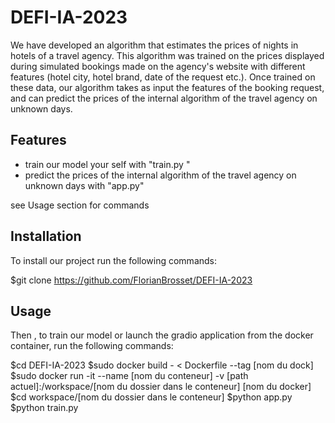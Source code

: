 # DEFI-IA-2023

We have developed an algorithm that estimates the prices of nights in hotels of a travel agency. 
This algorithm was trained on the prices displayed during simulated bookings made on the agency's website with different features (hotel city, hotel brand, date of the request etc.). 
Once trained on these data, our algorithm takes as input the features of the booking request, and can predict the prices of the internal algorithm of the travel agency on unknown days.


## Features

- train our model your self with "train.py "
- predict the prices of the internal algorithm of the travel agency on unknown days with "app.py"

see Usage section for commands
## Installation

To install our project run the following commands:

$git clone https://github.com/FlorianBrosset/DEFI-IA-2023


## Usage

Then , to train our model or launch the gradio application from the docker container, run the following commands:

$cd DEFI-IA-2023
$sudo docker build - < Dockerfile --tag [nom du dock]
$sudo docker run -it --name [nom du conteneur] -v [path actuel]:/workspace/[nom du dossier dans le conteneur] [nom du docker]
$cd workspace/[nom du dossier dans le conteneur]
$python app.py 
$python train.py 
